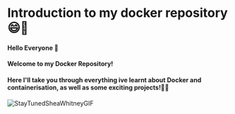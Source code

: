 # Introduction to my docker repository 😄👋

#### Hello Everyone 👋
#### Welcome to my Docker Repository!
#### Here I'll take you through everything ive learnt about Docker and containerisation, as well as some exciting projects!🚀🎉

![StayTunedSheaWhitneyGIF](https://github.com/user-attachments/assets/3a28088a-3793-4652-9fb8-7bb06c780def)
